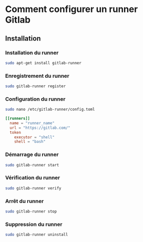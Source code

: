 # Comment configurer un runner Gitlab
## Installation
### Installation du runner
```bash
sudo apt-get install gitlab-runner
```
### Enregistrement du runner
```bash
sudo gitlab-runner register
```
### Configuration du runner
```bash
sudo nano /etc/gitlab-runner/config.toml
```
```toml
[[runners]]
  name = "runner_name"
  url = "https://gitlab.com/"
  token
    executor = "shell"
    shell = "bash"
```
### Démarrage du runner
```bash
sudo gitlab-runner start
```
### Vérification du runner
```bash
sudo gitlab-runner verify
```
### Arrêt du runner
```bash
sudo gitlab-runner stop
```
### Suppression du runner
```bash
sudo gitlab-runner uninstall
```
